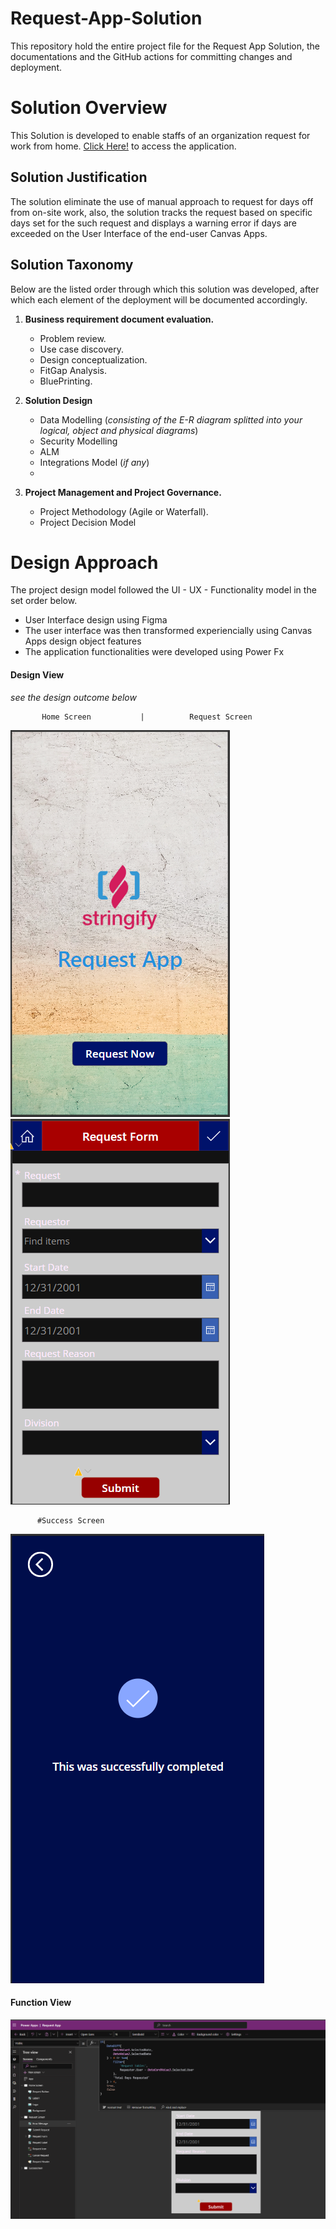 # Request-App-Solution
This repository hold the entire project file for the Request App Solution, the documentations and the GitHub actions for committing changes and deployment.



# Solution Overview
This Solution is developed to enable staffs of an organization request for work from home.
[Click Here!](https://apps.powerapps.com/play/e/c2cb97ea-5be4-e428-91e9-0ea7c802630b/a/f61887d3-093e-43b2-9d53-c8379a927c6d?tenantId=50664edc-62d1-46f8-b702-a1374f8017d9) to access the application.

## Solution Justification
The solution eliminate the use of manual approach to request for days off from on-site work, also, the solution tracks the request based on specific days set for the such request and displays a warning error if days are exceeded on the User Interface of the end-user Canvas Apps.

## Solution Taxonomy
Below are the listed order through which this solution was developed, after which each element of the deployment will be documented accordingly.

1. **Business requirement document evaluation.**

    - Problem review.
    - Use case discovery.
    - Design conceptualization.
    - FitGap Analysis.
    - BluePrinting.

2. **Solution Design**

    - Data Modelling (_consisting of the E-R diagram splitted into your logical, object and physical diagrams_)
    - Security Modelling
    - ALM
    - Integrations Model (_if any_) 
    - 

3. **Project Management and Project Governance.**

    - Project Methodology (Agile or Waterfall).
    - Project Decision Model
    
 
 # Design Approach
 The project design model followed the UI - UX - Functionality model in the set order below.
 
   - User Interface design using Figma
   - The user interface was then transformed experiencially using Canvas Apps design object features
   - The application functionalities were developed using Power Fx
  
 #### Design View
 
 _see the design outcome below_
 
           Home Screen           |          Request Screen         
 
   ![](Images/home_screen.png)         ![](Images/request_screen.png)  
   
          #Success Screen
   ![](Images/success_screen.png)
 
#### Function View

![](Images/function_view.png) 
